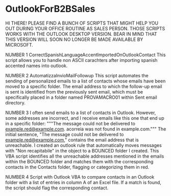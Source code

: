 # OutlookForB2BSales

HI THERE! PLEASE FIND A BUNCH OF SCRIPTS THAT MIGHT HELP YOU OUT DURING YOUR OFFICE ROUTINE AS SALES PERSON. THOSE SCRIPTS WORKS WITH THE OUTLOOK DESKTOP VERSION. BEAR IN MIND THAT THIS VERSION WILL SOON NO LONGER BE MADE AVAILABLE BY MICROSOFT.

NUMBER 1
CorrectSpanishLanguageAccentImportedOnOutlookContact
This script allows you to handle non ASCII carachters after importing spanish accented names into outlook.

NUMBER 2
AutomatizzaInvioMailFollowup
This script automates the sending of personalized emails to a list of contacts whose emails have been moved to a specific folder.
The email address to which the follow-up email is sent is identified from the previously sent email, which must be specifically placed in a folder named PROVAMACRO01 within Sent email directory.

NUMBER 3
I often send emails to a list of contacts in Outlook. However, some addresses are incorrect, and I receive emails like this one that end up in a specific folder:
"""The message could not be delivered to example.red@example.com.
acorreia was not found in example.com."""
The initial sentence, "The message could not be delivered to example.red@example.com," contains the email address that is unreachable. 
I created an outlook rule that automatically moves messages with "Non recapitabile" in the object to a BOUNCED folder I created.
This VBA script identifies all the unreachable addresses mentioned in the emails within the BOUNCED folder and matches them with the corresponding contacts in the Contacts folder, flagging or categorizing them in red.

NUMBER 4
Script with Outlook VBA to compare contacts in an Outlook folder with a list of entries in column A of an Excel file. If a match is found, the script should flag the corresponding contact.
